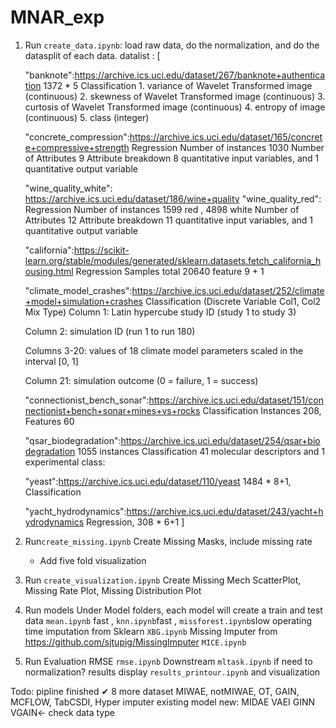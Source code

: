 # MNAR_exp


1. Run ```create_data.ipynb```: load raw data, do the normalization, and do the datasplit of each data.
   datalist : [
      
      "banknote":https://archive.ics.uci.edu/dataset/267/banknote+authentication
      1372 * 5  Classification
       1. variance of Wavelet Transformed image (continuous) 
       2. skewness of Wavelet Transformed image (continuous)
       3. curtosis of Wavelet Transformed image (continuous)
       4. entropy of image (continuous)
       5. class (integer) 
      
      "concrete_compression":https://archive.ics.uci.edu/dataset/165/concrete+compressive+strength
      Regression
      Number of instances 	1030
      Number of Attributes	9
      Attribute breakdown	8 quantitative input variables, and 1 quantitative output variable
      
      "wine_quality_white":  https://archive.ics.uci.edu/dataset/186/wine+quality
      "wine_quality_red":  Regression
      Number of instances 	1599 red , 4898 white
      Number of Attributes	12
      Attribute breakdown	11 quantitative input variables, and 1 quantitative output variable


      "california":https://scikit-learn.org/stable/modules/generated/sklearn.datasets.fetch_california_housing.html
      Regression
      Samples total 20640 
      feature 9 + 1
      
      "climate_model_crashes":https://archive.ics.uci.edu/dataset/252/climate+model+simulation+crashes 
      Classification (Discrete Variable Col1, Col2 Mix Type)
      Column 1: Latin hypercube study ID (study 1 to study 3)

      Column 2: simulation ID (run 1 to run 180)

      Columns 3-20: values of 18 climate model parameters scaled in the interval [0, 1]

      Column 21: simulation outcome (0 = failure, 1 = success)


      "connectionist_bench_sonar":https://archive.ics.uci.edu/dataset/151/connectionist+bench+sonar+mines+vs+rocks
      Classification 
      Instances 208, Features 60



      "qsar_biodegradation":https://archive.ics.uci.edu/dataset/254/qsar+biodegradation 
      1055 instances Classification
      41 molecular descriptors and 1 experimental class:
      
      "yeast":https://archive.ics.uci.edu/dataset/110/yeast
      1484 * 8+1, Classification

      "yacht_hydrodynamics":https://archive.ics.uci.edu/dataset/243/yacht+hydrodynamics
      Regression, 308 * 6+1
            ]

2. Run```create_missing.ipynb```
   Create Missing Masks, include missing rate
   - Add five fold visualization 

3. Run ```create_visualization.ipynb```
   Create Missing Mech ScatterPlot, Missing Rate Plot, Missing Distribution Plot

4. Run models
   Under Model folders, each model will create a train and test data
   ```mean.ipynb``` fast ,
   ```knn.ipynb```fast , 
   ```missforest.ipynb```slow operating time imputation from Sklearn
   ```XBG.ipynb``` Missing Imputer from https://github.com/sjtupig/MissingImputer
   ```MICE.ipynb```
   

5. Run Evaluation
   RMSE ```rmse.ipynb```
   Downstream ```mltask.ipynb``` if need to normalization?
   results display  ```results_printour.ipynb``` and visualization

Todo:
pipline finished ✔
8 more dataset
MIWAE, notMIWAE, OT, GAIN, MCFLOW, TabCSDI, Hyper imputer existing model 
new: MIDAE VAEI GINN VGAIN<- check data type 
   


